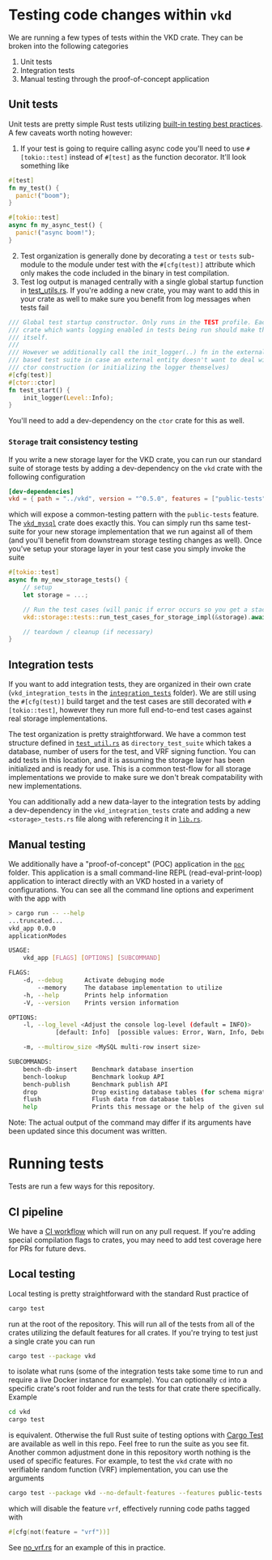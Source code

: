 # Testing code changes within `vkd`

We are running a few types of tests within the VKD crate. They can be broken into the following categories

1. Unit tests
2. Integration tests
3. Manual testing through the proof-of-concept application

## Unit tests

Unit tests are pretty simple Rust tests utilizing [built-in testing best practices](https://doc.rust-lang.org/book/ch11-01-writing-tests.html). A few caveats worth noting however:

1. If your test is going to require calling async code you'll need to use ```#[tokio::test]``` instead of ```#[test]``` as the function decorator. It'll look something like
```rust
#[test]
fn my_test() {
  panic!("boom");
}

#[tokio::test]
async fn my_async_test() {
  panic!("async boom!");
}
```
2. Test organization is generally done by decorating a ```test``` or ```tests``` sub-module to the module under test with the ```#[cfg(test)]``` attribute which only makes the code included in the binary in test compilation.
3. Test log output is managed centrally with a single global startup function in [test_utils.rs](vkd/src/test_utils.rs). If you're adding a new crate, you may want to add this in your crate as well to make sure you benefit from log messages when tests fail
```rust
/// Global test startup constructor. Only runs in the TEST profile. Each
/// crate which wants logging enabled in tests being run should make this call
/// itself.
///
/// However we additionally call the init_logger(..) fn in the external storage
/// based test suite in case an external entity doesn't want to deal with the
/// ctor construction (or initializing the logger themselves)
#[cfg(test)]
#[ctor::ctor]
fn test_start() {
    init_logger(Level::Info);
}
```
You'll need to add a dev-dependency on the `ctor` crate for this as well.

### `Storage` trait consistency testing

If you write a new storage layer for the VKD crate, you can run our standard suite of storage tests by adding a dev-dependency on the `vkd` crate with the following configuration

```toml
[dev-dependencies]
vkd = { path = "../vkd", version = "^0.5.0", features = ["public-tests", "serde"] }
```

which will expose a common-testing pattern with the `public-tests` feature. The [`vkd_mysql`](vkd_mysql/src/mysql_db_tests.rs) crate does exactly this. You can simply run ths same test-suite for your new storage implementation that we run against all of them (and you'll benefit from downstream storage testing changes as well). Once you've setup your storage layer in your test case you simply invoke the suite

```rust
#[tokio::test]
async fn my_new_storage_tests() {
    // setup
    let storage = ...;

    // Run the test cases (will panic if error occurs so you get a stack trace)
    vkd::storage::tests::run_test_cases_for_storage_impl(&storage).await;

    // teardown / cleanup (if necessary)
}
```

## Integration tests

If you want to add integration tests, they are organized in their own crate (`vkd_integration_tests` in the [`integration_tests`](integration_tests/src) folder). We are still using the `#[cfg(test)]` build target and the test cases are still decorated with `#[tokio::test]`, however they run more full end-to-end test cases against real storage implementations.

The test organization is pretty straightforward. We have a common test structure defined in [`test_util.rs`](integration_tests/src/test_util.rs) as `directory_test_suite` which takes a database, number of users for the test, and VRF signing function. You can add tests in this location, and it is assuming the storage layer has been initialized and is ready for use. This is a common test-flow for all storage implementations we provide to make sure we don't break compatability with new implementations.

You can additionally add a new data-layer to the integration tests by adding a dev-dependency in the `vkd_integration_tests` crate and adding a new `<storage>_tests.rs` file along with referencing it in [`lib.rs`](integration_tests/src/lib.rs).

## Manual testing

We additionally have a "proof-of-concept" (POC) application in the [`poc`](poc/src) folder. This application is a small command-line REPL (read-eval-print-loop) application to interact directly with an VKD hosted in a variety of configurations. You can see all the command line options and experiment with the app with

```bash
> cargo run -- --help
...truncated...
vkd_app 0.0.0
applicationModes

USAGE:
    vkd_app [FLAGS] [OPTIONS] [SUBCOMMAND]

FLAGS:
    -d, --debug      Activate debuging mode
        --memory     The database implementation to utilize
    -h, --help       Prints help information
    -V, --version    Prints version information

OPTIONS:
    -l, --log_level <Adjust the console log-level (default = INFO)>
             [default: Info]  [possible values: Error, Warn, Info, Debug, Trace]

    -m, --multirow_size <MySQL multi-row insert size>                   [default: 100]

SUBCOMMANDS:
    bench-db-insert    Benchmark database insertion
    bench-lookup       Benchmark lookup API
    bench-publish      Benchmark publish API
    drop               Drop existing database tables (for schema migration etc.)
    flush              Flush data from database tables
    help               Prints this message or the help of the given subcommand(s)
```

Note: The actual output of the command may differ if its arguments have been updated since this document was written.

# Running tests

Tests are run a few ways for this repository.

## CI pipeline

We have a [CI workflow](.github/ci.yml) which will run on any pull request. If you're adding special compilation flags to crates, you may need to add test coverage here for PRs for future devs.

## Local testing

Local testing is pretty straightforward with the standard Rust practice of

```bash
cargo test
```

run at the root of the repository. This will run all of the tests from all of the crates utilizing the default features for all crates. If you're trying to test just a single crate you can run

```bash
cargo test --package vkd
```

to isolate what runs (some of the integration tests take some time to run and require a live Docker instance for example). You can optionally `cd` into a specific crate's root folder and run the tests for that crate there specifically. Example

```bash
cd vkd
cargo test
```

is equivalent. Otherwise the full Rust suite of testing options with [Cargo Test](https://doc.rust-lang.org/cargo/commands/cargo-test.html) are available as well in this repo. Feel free to run the suite as you see fit. Another common adjustment done in this repository worth nothing is the used of specific features. For example, to test the `vkd` crate with no verifiable random function (VRF) implementation, you can use the arguments

```bash
cargo test --package vkd --no-default-features --features public-tests
```

which will disable the feature `vrf`, effectively running code paths tagged with

```rust
#[cfg(not(feature = "vrf"))]
```

See [no_vrf.rs](vkd/src/ecvrf/no_vrf.rs) for an example of this in practice.
